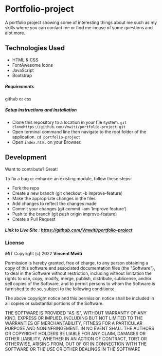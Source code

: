 # Portfolio-project

A portfolio project showing some of interesting things about me such as my skills where you can contact me or find me incase of some questions and alot more. 

## Technologies Used

- HTML & CSS 
- FontAwesome Icons
- JavaScript 
- Bootstrap

##### Requirements

github or css

##### Setup Instructions and Installation

- Clone this repository to a location in your file system. `git clonehttps://github.com/Vmwiti/portfolio-project.git `
- Open terminal command line then navigate to the root folder of the application. `cd portfolio-project`
- Open `index.html` on your Browser.


## Development

Want to contribute? Great!

To fix a bug or enhance an existing module, follow these steps:
- Fork the repo
- Create a new branch (git checkout -b improve-feature)
- Make the appropriate changes in the files
- Add changes to reflect the changes made
- Commit your changes (git commit -am 'Improve feature')
- Push to the branch (git push origin improve-feature)
- Create a Pull Request


##### Link to Live Site : https://github.com/Vmwiti/portfolio-project

### License

*MIT*
Copyright (c) 2022 **Vincent Mwiti**

Permission is hereby granted, free of charge, to any person obtaining a copy of this software and associated documentation files (the "Software"), to deal in the Software without restriction, including without limitation the rights to use, copy, modify, merge, publish, distribute, sublicense, and/or sell copies of the Software, and to permit persons to whom the Software is furnished to do so, subject to the following conditions:

The above copyright notice and this permission notice shall be included in all copies or substantial portions of the Software.

THE SOFTWARE IS PROVIDED "AS IS", WITHOUT WARRANTY OF ANY KIND, EXPRESS OR IMPLIED, INCLUDING BUT NOT LIMITED TO THE WARRANTIES OF MERCHANTABILITY, FITNESS FOR A PARTICULAR PURPOSE AND NONINFRINGEMENT. IN NO EVENT SHALL THE AUTHORS OR COPYRIGHT HOLDERS BE LIABLE FOR ANY CLAIM, DAMAGES OR OTHER LIABILITY, WHETHER IN AN ACTION OF CONTRACT, TORT OR OTHERWISE, ARISING FROM, OUT OF OR IN CONNECTION WITH THE SOFTWARE OR THE USE OR OTHER DEALINGS IN THE SOFTWARE

